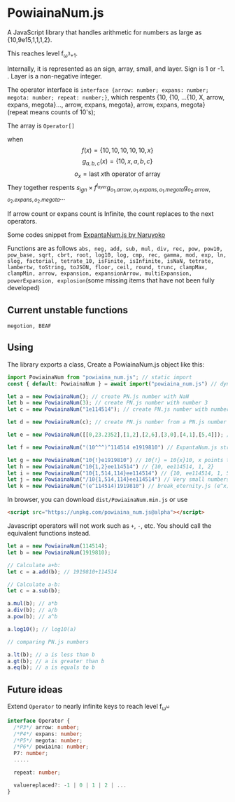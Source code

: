 # PowiainaNum.js

A JavaScript library that handles arithmetic for numbers as large as {10,9e15,1,1,1,2}.

This reaches level f<sub>ω<sup>3</sup>+1</sub>.

Internally, it is represented as an sign, array, small, and layer. Sign is 1 or -1. . Layer is a non-negative integer. 

The operator interface is `interface {arrow: number; expans: number; megota: number; repeat: number;}`, which respents {10, {10, ...{10, X, arrow, expans, megota}..., arrow, expans, megota}, arrow, expans, megota} (repeat means counts of 10's);

The array is `Operator[]`

when $$f(x) = \{10, 10, 10, 10, 10, x\}$$
$$g_{a,b,c}(x) = \{10,x,a,b,c\}$$
$$o_x = \text{last }x\text{th operator of array}  $$
They together respents $s_{ign}\times f^{l_{ayer}} g_{o_1.arrow, o_1.expans, o_1.megota} g_{o_2.arrow, o_2.expans, o_2.megota} ...$

If arrow count or expans count is Infinite, the count replaces to the next operators.

Some codes snippet from [ExpantaNum.js by Naruyoko](https://github.com/Naruyoko/ExpantaNum.js)

Functions are as follows `abs, neg, add, sub, mul, div, rec, pow, pow10, pow_base, sqrt, cbrt, root, log10, log, cmp, rec, gamma, mod, exp, ln, slog, factorial, tetrate_10, isFinite, isInfinite, isNaN, tetrate, lambertw, toString, toJSON, floor, ceil, round, trunc, clampMax, clampMin, arrow, expansion, expansionArrow, multiExpansion, powerExpansion, explosion`(some missing items that have not been fully developed)

## Current unstable functions
`megotion, BEAF`

## Using

The library exports a class,
Create a PowiainaNum.js object like this:

```javascript
import PowiainaNum from "powiaina_num.js"; // static import 
const { default: PowiainaNum } = await import("powiaina_num.js") // dynamic import

let a = new PowiainaNum(); // create PN.js number with NaN
let b = new PowiainaNum(3); // create PN.js number with number 3
let c = new PowiainaNum("1e114514"); // create PN.js number with number 10^114514

let d = new PowiainaNum(c); // create PN.js number from a PN.js number

let e = new PowiainaNum([[0,23.2352],[1,2],[2,6],[3,0],[4,1],[5,4]]); // You can also use a pair number array which from ExpantaNum.js

let f = new PowiainaNum("(10^^^)^114514 e1919810") // ExpantaNum.js string form 

let g = new PowiainaNum("10{!}e1919810") // 10{!} = 10{x}10, x points to e1919810, 10{!} = J in ExpantaNum.js
let h = new PowiainaNum("10{1,2}ee114514") // {10, ee114514, 1, 2}
let i = new PowiainaNum("10{1,514,114}ee114514") // {10, ee114514, 1, 514, 114}
let j = new PowiainaNum("/10{1,514,114}ee114514") // Very small numbers ({10, ee114514, 1, 514, 114})^-1
let k = new PowiainaNum("(e^114514)1919810") // break_eternity.js (e^x) form
```

In browser, you can download `dist/PowiainaNum.min.js` or use 
```html
<script src="https://unpkg.com/powiaina_num.js@alpha"></script>
```

Javascript operators will not work such as `+`, `-`, etc.
You should call the equivalent functions instead.

```javascript
let a = new PowiainaNum(114514);
let b = new PowiainaNum(1919810);

// Calculate a+b:
let c = a.add(b); // 1919810+114514

// Calculate a-b:
let c = a.sub(b);

a.mul(b); // a*b
a.div(b); // a/b
a.pow(b); // a^b

a.log10(); // log10(a)

// comparing PN.js numbers

a.lt(b); // a is less than b
a.gt(b); // a is greater than b
a.eq(b); // a is equals to b
```

## Future ideas

Extend `Operator` to nearly infinite keys to reach level f<sub>ω<sup>ω</sup></sub>

```typescript
interface Operator {
  /*P3*/ arrow: number;
  /*P4*/ expans: number;
  /*P5*/ megota: number;
  /*P6*/ powiaina: number;
  P7: number;
  .....

  repeat: number;

  valuereplaced?: -1 | 0 | 1 | 2 | ...
}
```
